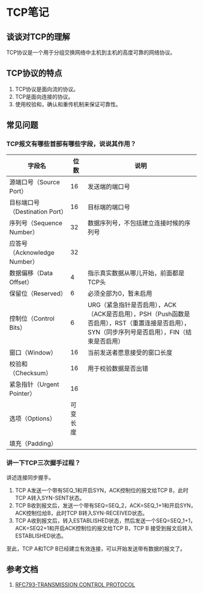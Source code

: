 # TCP笔记

## 谈谈对TCP的理解

TCP协议是一个用于分组交换网络中主机到主机的高度可靠的网络协议。

## TCP协议的特点

1. TCP协议是面向流的协议。
2. TCP是面向连接的协议。
3. 使用校验和，确认和重传机制来保证可靠性。

## 常见问题

### TCP报文有哪些首部有哪些字段，说说其作用？

|字段名|位数|说明|
|----|----|----|
|源端口号（Source Port）|16|发送端的端口号|
|目标端口号（Destination Port）|16|目标端的端口号|
|序列号（Sequence Number）|32|数据序列号，不包括建立连接时候的序列号|
|应答号（Acknowledge Number）|32| |
|数据偏移（Data Offset）|4|指示真实数据从哪儿开始，前面都是TCP头|
|保留位（Reserved）|6|必须全部为0，暂未启用|
|控制位（Control Bits）|6|URG（紧急指针是否启用），ACK（ACK是否启用），PSH（Push函数是否启用），RST（重置连接是否启用），SYN（同步序列号是否启用），FIN（结束是否启用）|
|窗口（Window）|16|当前发送者愿意接受的窗口长度|
|校验和（Checksum）|16|用于校验数据是否出错|
|紧急指针（Urgent Pointer）|16||
|选项（Options）|可变长度||
|填充（Padding）|||

### 讲一下TCP三次握手过程？

讲述连接同步握手。

1. TCP A发送一个带有SEQ_1和开启SYN，ACK控制位的报文给TCP B，此时TCP A转入SYN-SENT状态。
2. TCP B收到报文后，发送一个带有SEQ=SEQ_2，ACK=SEQ_1+1和开启SYN，ACK控制位给B，此时TCP B转入SYN-RECEIVED状态。
3. TCP A收到报文后，转入ESTABLISHED状态，然后发送一个SEQ=SEQ_1+1，ACK=SEQ2+1和开启ACK控制位的报文给TCP B，TCP B 接受到报文后转入ESTABLISHED状态。

至此，TCP A和TCP B已经建立有效连接，可以开始发送带有数据的报文了。

## 参考文档

1. [RFC793-TRANSMISSION CONTROL PROTOCOL](https://datatracker.ietf.org/doc/html/rfc793)













